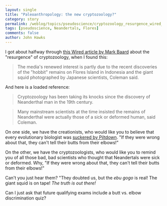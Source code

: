 ```yaml
---
layout: single 
title: "Paleoanthropology: the new cryptozoology?" 
category: story
permalink: /weblog/topics/pseudoscience/cryptozoology_resurgence_wired_2005.html
tags: [pseudoscience, Neandertals, Flores] 
comments: false 
author: John Hawks 
---
```



<p>
I got about halfway through <a href="http://www.wired.com/news/culture/0,1284,69426,00.html?tw=wn_tophead_4">this Wired article by Mark Baard</a> about the "resurgence" of cryptozoology, when I found this: 
</p>

<blockquote>The media's renewed interest is partly due to the recent discoveries of the "hobbit" remains on Flores Island in Indonesia and the giant squid photographed by Japanese scientists, Coleman said.</blockquote>

<p>
And here is a loaded reference: 
</p>

<blockquote>Cryptozoology has been taking its knocks since the discovery of Neanderthal man in the 19th century.</blockquote>

<blockquote>Many mainstream scientists at the time insisted the remains of Neanderthal were actually those of a sick or deformed human, said Coleman.</blockquote>

<p>
On one side, we have the creationists, who would like you to believe that every evolutionary biologist was <a href="http://www.talkorigins.org/faqs/piltdown.html">suckered by Piltdown</a>. "If they were wrong about that, they can't tell their butts from their elbows!"
</p>

<p>
On the other, we have the cryptozoologists, who would like you to remind you of all those bad, bad scientists who thought that Neandertals were sick or deformed. Why, "If they were wrong about that, they can't tell their butts from their elbows!"
</p>

<p>
Can't you just hear them? "They doubted us, but the <i>ebu gogo</i> is real! The giant squid is on tape! <i>The truth is out there!</i>

<p>
Can I just ask that future qualifying exams include a butt vs. elbow discrimination quiz? 
</p>

